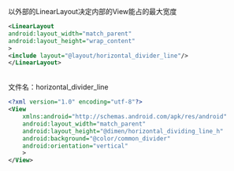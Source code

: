 以外部的LinearLayout决定内部的View能占的最大宽度
```xml
<LinearLayout
android:layout_width="match_parent"
android:layout_height="wrap_content"
>
<include layout="@layout/horizontal_divider_line"/>
</LinearLayout>
```

<br>文件名：horizontal_divider_line
```xml
<?xml version="1.0" encoding="utf-8"?>
<View
    xmlns:android="http://schemas.android.com/apk/res/android"
    android:layout_width="match_parent"
    android:layout_height="@dimen/horizontal_dividing_line_h"
    android:background="@color/common_divider"
    android:orientation="vertical"
    >
</View>
```
